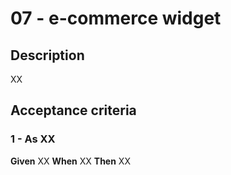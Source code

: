 # 07 - e-commerce widget

## Description
XX

## Acceptance criteria

### 1 - As XX

**Given** XX
**When** XX
**Then** XX
